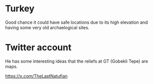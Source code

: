 # Turkey

Good chance it could have safe locations due to its high elevation and having some very old archaelogical sites.

# Twitter account

He has some interesting ideas that the reliefs at GT (Gobekli Tepe) are maps.

https://x.com/TheLastNatufian
